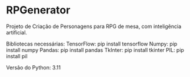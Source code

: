 # RPGenerator
Projeto de Criação de Personagens para RPG de mesa, com inteligência artificial.

Bibliotecas necessárias:
TensorFlow: pip install tensorflow
Numpy: pip install numpy
Pandas: pip install pandas
TkInter: pip install tkinter
PIL: pip install pil

Versão do Python: 3.11
